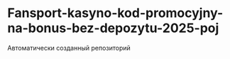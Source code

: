 # Fansport-kasyno-kod-promocyjny-na-bonus-bez-depozytu-2025-poj
Автоматически созданный репозиторий
